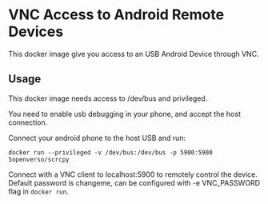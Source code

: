 # VNC Access to Android Remote Devices

This docker image give you access to an USB Android Device through VNC.

## Usage

This docker image needs access to /dev/bus and privileged.

You need to enable usb debugging in your phone, and accept the host connection.

Connect your android phone to the host USB and run:

```
docker run --privileged -v /dev/bus:/dev/bus -p 5900:5900 5openverso/scrcpy
```

Connect with a VNC client to localhost:5900 to remotely control the device. Default password is changeme, can be configured with -e VNC_PASSWORD flag in `docker run`.